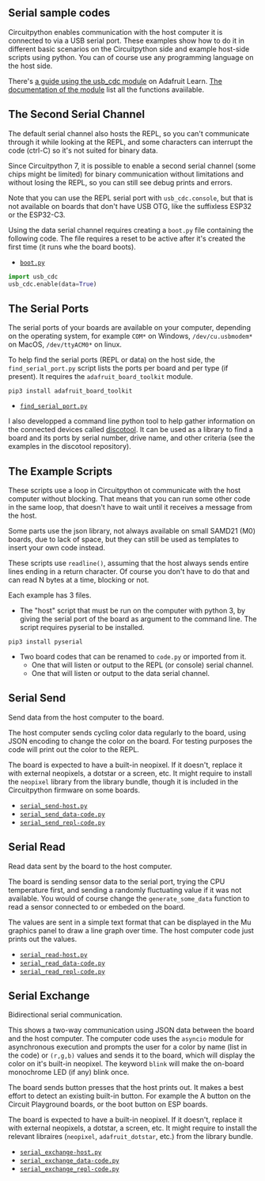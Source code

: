 ## Serial sample codes

Circuitpython enables communication with the host computer it is connected to via a USB serial port. These examples show how to do it in different basic scenarios on the Circuitpython side and example host-side scripts using python. You can of course use any programming language on the host side.

There's [a guide using the usb_cdc module](https://learn.adafruit.com/diy-trinkey-no-solder-air-quality-monitor/circuitpython) on Adafruit Learn. [The documentation of the module](https://docs.circuitpython.org/en/latest/shared-bindings/usb_cdc/index.html#module-usb_cdc) list all the functions avaiilable.

## The Second Serial Channel

The default serial channel also hosts the REPL, so you can't communicate through it while looking at the REPL, and some characters can interrupt the code (ctrl-C) so it's not suited for binary data.

Since Circuitpython 7, it is possible to enable a second serial channel (some chips might be limited) for binary communication without limitations and without losing the REPL, so you can still see debug prints and errors.

Note that you can use the REPL serial port with `usb_cdc.console`, but that is not available on boards that don't have USB OTG, like the suffixless ESP32 or the ESP32-C3.

Using the data serial channel requires creating a `boot.py` file containing the following code. The file requires a reset to be active after it's created the first time (it runs whe the board boots).

- [`boot.py`](boot.py)

```py
import usb_cdc
usb_cdc.enable(data=True)
```

## The Serial Ports

The serial ports of your boards are available on your computer, depending on the operating system, for example `COM*` on Windows, `/dev/cu.usbmodem*` on MacOS, `/dev/ttyACM0*` on linux.

To help find the serial ports (REPL or data) on the host side, the `find_serial_port.py` script lists the ports per board and per type (if present). It requires the `adafruit_board_toolkit` module.
```
pip3 install adafruit_board_toolkit
```

- [`find_serial_port.py`](find_serial_port.py)

I also developped a command line python tool to help gather information on the connected devices called [discotool](https://github.com/Neradoc/discotool). It can be used as a library to find a board and its ports by serial number, drive name, and other criteria (see the examples in the discotool repository).

## The Example Scripts

These scripts use a loop in Circuitpython ot communicate with the host computer without blocking. That means that you can run some other code in the same loop, that doesn't have to wait until it receives a message from the host.

Some parts use the json library, not always available on small SAMD21 (M0) boards, due to lack of space, but they can still be used as templates to insert your own code instead.

These scripts use `readline()`, assuming that the host always sends entire lines ending in a return character. Of course you don't have to do that and can read N bytes at a time, blocking or not.

Each example has 3 files.

- The "host" script that must be run on the computer with python 3, by giving the serial port of the board as argument to the command line. The script requires pyserial to be installed.
```
pip3 install pyserial
```
- Two board codes that can be renamed to `code.py` or imported from it.
    - One that will listen or output to the REPL (or console) serial channel.
    - One that will listen or output to the data serial channel.

## Serial Send

Send data from the host computer to the board.

The host computer sends cycling color data regularly to the board, using JSON encoding to change the color on the board. For testing purposes the code will print out the color to the REPL.

The board is expected to have a built-in neopixel. If it doesn't, replace it with external neopixels, a dotstar or a screen, etc. It might require to install the `neopixel` library from the library bundle, though it is included in the Circuitpython firmware on some boards.

- [`serial_send-host.py`](serial_send-host.py)
- [`serial_send_data-code.py`](serial_send_data-code.py)
- [`serial_send_repl-code.py`](serial_send_repl-code.py)

## Serial Read

Read data sent by the board to the host computer.

The board is sending sensor data to the serial port, trying the CPU temperature first, and sending a randomly fluctuating value if it was not available. You would of course change the `generate_some_data` function to read a sensor connected to or embeded on the board.

The values are sent in a simple text format that can be displayed in the Mu graphics panel to draw a line graph over time. The host computer code just prints out the values.

- [`serial_read-host.py`](serial_read-host.py)
- [`serial_read_data-code.py`](serial_read_data-code.py)
- [`serial_read_repl-code.py`](serial_read_repl-code.py)

## Serial Exchange

Bidirectional serial communication.

This shows a two-way communication using JSON data between the board and the host computer. The computer code uses the `asyncio` module for asynchronous execution and prompts the user for a color by name (list in the code) or `(r,g,b)` values and sends it to the board, which will display the color on it's built-in neopixel. The keyword `blink` will make the on-board monochrome LED (if any) blink once.

The board sends button presses that the host prints out. It makes a best effort to detect an existing built-in button. For example the A button on the Circuit Playground boards, or the boot button on ESP boards.

The board is expected to have a built-in neopixel. If it doesn't, replace it with external neopixels, a dotstar, a screen, etc. It might require to install the relevant libraires (`neopixel`, `adafruit_dotstar`, etc.) from the library bundle.

- [`serial_exchange-host.py`](serial_exchange-host.py)
- [`serial_exchange_data-code.py`](serial_exchange_data-code.py)
- [`serial_exchange_repl-code.py`](serial_exchange_repl-code.py)

